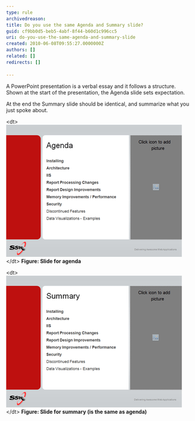 ```yaml
---
type: rule
archivedreason: 
title: Do you use the same Agenda and Summary slide?
guid: cf9bb0d5-beb5-4abf-8f44-b60d1c996cc5
uri: do-you-use-the-same-agenda-and-summary-slide
created: 2010-06-08T09:55:27.0000000Z
authors: []
related: []
redirects: []

---
```


A PowerPoint presentation is a verbal essay and it follows a structure. Shown at the start of the presentation, the Agenda slide sets expectation.   
<!--endintro-->

At the end the Summary slide should be identical, and summarize what you just spoke about.
<dl>    &lt;dt&gt;<img class="ms-rteCustom-ImageArea" src="agenda.gif" alt=""> &lt;/dt&gt;
     <strong>Figure: Slide for agenda</strong> </dl><dl>    &lt;dt&gt;<img class="ms-rteCustom-ImageArea" src="summary.gif" alt=""> &lt;/dt&gt;
     <strong>Figure: Slide for summary (is the same as agenda)</strong> </dl>

